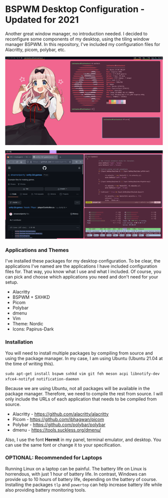 # BSPWM Desktop Configuration - Updated for 2021

Another great window manager, no introduction needed. I decided to reconfigure some components of my desktop, using the tiling window manager BSPWM. In this repository, I've included my configuration files for Alacritty, picom, polybar, etc.

![My BSPWM Desktop](screenshots/MainDesktop.png)

![My Workflow](screenshots/Workflow.png)

### Applications and Themes

I've installed these packages for my desktop configuration. To be clear, the applications I've named are the applications I have included configuration files for. That way, you know what I use and what I included. Of course, you can pick and choose which applications you need and don't need for your setup.

* Alacritty
* BSPWM + SXHKD
* Picom
* Polybar
* dmenu
* Vim
* Theme: Nordic
* Icons: Papirus-Dark

### Installation

You will need to install multiple packages by compiling from source and using the package manager. In my case, I am using Ubuntu (Ubuntu 21.04 at the time of writing this).

``` sudo apt-get install bspwm sxhkd vim git feh meson acpi libnotify-dev xfce4-notifyd notification-daemon ```

Because we are using Ubuntu, not all packages will be available in the package manager. Therefore, we need to compile the rest from source. I will only include the URLs of each application that needs to be compiled from source.

* Alacritty - https://github.com/alacritty/alacritty
* Picom - https://github.com/ibhagwan/picom 
* Polybar - https://github.com/polybar/polybar
* dmenu - https://tools.suckless.org/dmenu/

Also, I use the font **Hermit** in my panel, terminal emulator, and desktop. You can use the same font or change it to your specification.
 
### OPTIONAL: Recommended for Laptops

Running Linux on a laptop can be painful. The battery life on Linux is horrendous, with just 1 hour of battery life. In contrast, Windows can provide up to 10 hours of battery life, depending on the battery of course. Installing the packages `tlp` and `powertop` can help increase battery life while also providing battery monitoring tools.
